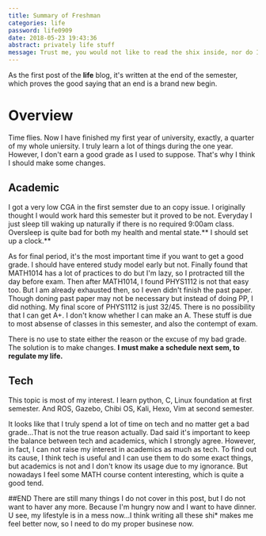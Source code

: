 ```yaml
---
title: Summary of Freshman
categories: life
password: life0909
date: 2018-05-23 19:43:36
abstract: privately life stuff
message: Trust me, you would not like to read the shix inside, nor do I.
---
```

As the first post of the **life** blog, it's written at the end of the semester, which proves the good saying that an end is a brand new begin.

# Overview
  Time flies. Now I have finished my first year of university, exactly, a quarter of my whole uniersity. I truly learn a lot of things during the one year. However, I don't earn a good grade as I used to suppose. That's why I think I should make some changes. 

## Academic
  I got a very low CGA in the first semster due to an copy issue. I originally thought I would work hard this semester but it proved to be not. Everyday I just sleep till waking up naturally if there is no required 9:00am class. Oversleep is quite bad for both my health and mental state.** I should set up a clock.** 

  As for final period, it's the most important time if you want to get a good grade. I should have entered study model early but not. Finally found that MATH1014 has a lot of practices to do but I'm lazy, so I protracted till the day before exam. Then after MATH1014, I found PHYS1112 is not that easy too. But I am already exhausted then, so I even didn't finish the past paper. Though doning past paper may not be necessary but instead of doing PP, I did nothing. My final score of PHYS1112 is just 32/45. There is no possibility that I can get A+. I don't know whether I can make an A. These stuff is due to most absense of classes in this semester, and also the contempt of exam.

  There is no use to state either the reason or the excuse of my bad grade. The solution is to make changes. **I must make a schedule next sem, to regulate my life.**

## Tech
  This topic is most of my interest. 
  I learn python, C, Linux foundation at first semester.
  And ROS, Gazebo, Chibi OS, Kali, Hexo, Vim at second semester.

  It looks like that I truly spend a lot of time on tech and no matter get a bad grade...That is not the true reason actually.
  Dad said it's important to keep the balance between tech and academics, which I strongly agree. However, in fact, I can not raise my interest in academics as much as tech. To find out its cause, I think tech is useful and I can use them to do some exact things, but academics is not and I don't know its usage due to my ignorance. But nowadays I feel some MATH course content interesting, which is quite a good tend. 

##END
There are still many things I do not cover in this post, but I do not want to haver any more. Because I'm hungry now and I want to have dinner. U see, my lifestyle is in a mess now...I think writing all these shi\* makes me feel better now, so I need to do my proper businese now.
